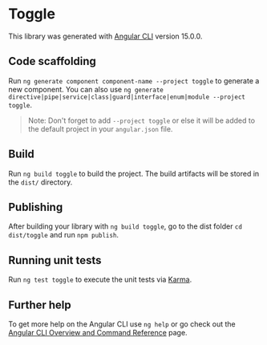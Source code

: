 # Toggle

This library was generated with [Angular CLI](https://github.com/angular/angular-cli) version 15.0.0.

## Code scaffolding

Run `ng generate component component-name --project toggle` to generate a new component. You can also use `ng generate directive|pipe|service|class|guard|interface|enum|module --project toggle`.
> Note: Don't forget to add `--project toggle` or else it will be added to the default project in your `angular.json` file. 

## Build

Run `ng build toggle` to build the project. The build artifacts will be stored in the `dist/` directory.

## Publishing

After building your library with `ng build toggle`, go to the dist folder `cd dist/toggle` and run `npm publish`.

## Running unit tests

Run `ng test toggle` to execute the unit tests via [Karma](https://karma-runner.github.io).

## Further help

To get more help on the Angular CLI use `ng help` or go check out the [Angular CLI Overview and Command Reference](https://angular.io/cli) page.
